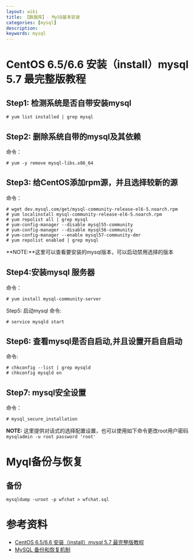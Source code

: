 ```yaml
---
layout: wiki
title: 【数据库】- MySQ基本安装
categories: [mysql]
description: 
keywords: mysql
---
```


#  CentOS 6.5/6.6 安装（install）mysql 5.7 最完整版教程

## Step1: 检测系统是否自带安装mysql

```
# yum list installed | grep mysql
```

## Step2: 删除系统自带的mysql及其依赖
命令：
```
# yum -y remove mysql-libs.x86_64
```

## Step3: 给CentOS添加rpm源，并且选择较新的源
命令：
```
# wget dev.mysql.com/get/mysql-community-release-el6-5.noarch.rpm
# yum localinstall mysql-community-release-el6-5.noarch.rpm
# yum repolist all | grep mysql
# yum-config-manager --disable mysql55-community
# yum-config-manager --disable mysql56-community
# yum-config-manager --enable mysql57-community-dmr
# yum repolist enabled | grep mysql
```

**NOTE:**这里可以查看要安装的mysql版本，可以启动禁用选择的版本

## Step4:安装mysql 服务器
命令：
```
# yum install mysql-community-server
```

Step5: 启动mysql
命令:
```
# service mysqld start
```

## Step6: 查看mysql是否自启动,并且设置开启自启动
命令:
```
# chkconfig --list | grep mysqld
# chkconfig mysqld on
```

## Step7: mysql安全设置
命令：
```
# mysql_secure_installation
```

**NOTE:** 这里提供对话式的选择配置设置，也可以使用如下命令更改root用户密码 `mysqladmin -u root password 'root'`


# Myql备份与恢复

## 备份

```shell
mysqldump -uroot -p wfchat > wfchat.sql
```


# 参考资料
* [CentOS 6.5/6.6 安装（install）mysql 5.7 最完整版教程](https://segmentfault.com/a/1190000003049498)
* [MySQL 备份和恢复机制](https://juejin.im/entry/5a0aa2026fb9a045132a369f)
